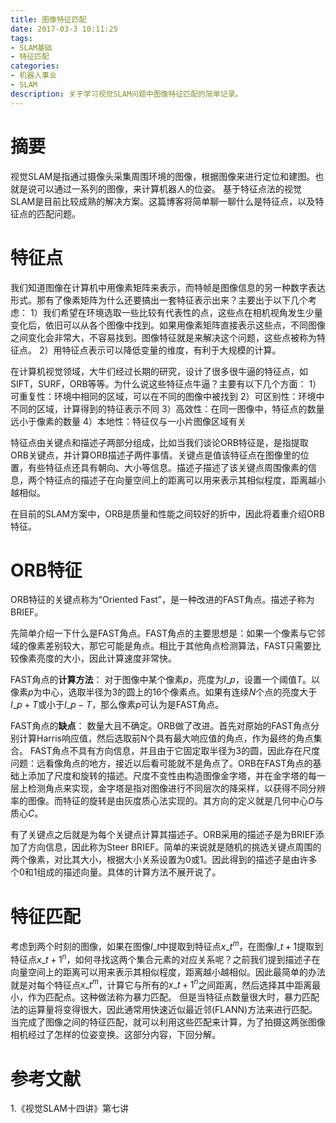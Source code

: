 ```yaml
---
title: 图像特征匹配
date: 2017-03-3 10:11:25
tags:
- SLAM基础 
- 特征匹配
categories:
- 机器人事业
- SLAM
description: 关于学习视觉SLAM问题中图像特征匹配的简单记录。
---
```

<!-- more -->

# 摘要
视觉SLAM是指通过摄像头采集周围环境的图像，根据图像来进行定位和建图。也就是说可以通过一系列的图像，来计算机器人的位姿。
基于特征点法的视觉SLAM是目前比较成熟的解决方案。这篇博客将简单聊一聊什么是特征点，以及特征点的匹配问题。

# 特征点
我们知道图像在计算机中用像素矩阵来表示，而特帧是图像信息的另一种数字表达形式。那有了像素矩阵为什么还要搞出一套特征表示出来？主要出于以下几个考虑：
1）我们希望在环境选取一些比较有代表性的点，这些点在相机视角发生少量变化后，依旧可以从各个图像中找到。如果用像素矩阵直接表示这些点，不同图像之间变化会非常大，不容易找到。图像特征就是来解决这个问题，这些点被称为特征点。
2）用特征点表示可以降低变量的维度，有利于大规模的计算。

在计算机视觉领域，大牛们经过长期的研究，设计了很多很牛逼的特征点，如SIFT，SURF，ORB等等。为什么说这些特征点牛逼？主要有以下几个方面：
1）可重复性：环境中相同的区域，可以在不同的图像中被找到
2）可区别性：环境中不同的区域，计算得到的特征表示不同
3）高效性：在同一图像中，特征点的数量远小于像素的数量
4）本地性：特征仅与一小片图像区域有关

特征点由关键点和描述子两部分组成，比如当我们谈论ORB特征是，是指提取ORB关键点，并计算ORB描述子两件事情。关键点是值该特征点在图像里的位置，有些特征点还具有朝向、大小等信息。描述子描述了该关键点周围像素的信息，两个特征点的描述子在向量空间上的距离可以用来表示其相似程度，距离越小越相似。

在目前的SLAM方案中，ORB是质量和性能之间较好的折中，因此将着重介绍ORB特征。

# ORB特征
ORB特征的关键点称为“Oriented Fast”，是一种改进的FAST角点。描述子称为BRIEF。

先简单介绍一下什么是FAST角点。FAST角点的主要思想是：如果一个像素与它邻域的像素差别较大，那它可能是角点。相比于其他角点检测算法，FAST只需要比较像素亮度的大小，因此计算速度非常快。

FAST角点的**计算方法**：
对于图像中某个像素$p$，亮度为$I\_p$，设置一个阈值$T$。以像素$p$为中心，选取半径为3的圆上的16个像素点。如果有连续$N$个点的亮度大于$I\_p+T$或小于$I\_p-T$，那么像素$p$可认为是FAST角点。

FAST角点的**缺点**：
数量大且不确定。ORB做了改进。首先对原始的FAST角点分别计算Harris响应值，然后选取前N个具有最大响应值的角点，作为最终的角点集合。
FAST角点不具有方向信息，并且由于它固定取半径为3的圆，因此存在尺度问题：远看像角点的地方，接近以后看可能就不是角点了。ORB在FAST角点的基础上添加了尺度和旋转的描述。尺度不变性由构造图像金字塔，并在金字塔的每一层上检测角点来实现，金字塔是指对图像进行不同层次的降采样，以获得不同分辨率的图像。而特征的旋转是由灰度质心法实现的。其方向的定义就是几何中心$O$与质心$C$。

有了关键点之后就是为每个关键点计算其描述子。ORB采用的描述子是为BRIEF添加了方向信息，因此称为Steer BRIEF。简单的来说就是随机的挑选关键点周围的两个像素，对比其大小，根据大小关系设置为0或1。因此得到的描述子是由许多个0和1组成的描述向量。具体的计算方法不展开说了。

# 特征匹配
考虑到两个时刻的图像，如果在图像$I\_t$中提取到特征点$x\_t^m$，在图像$I\_{t+1}$提取到特征点$x\_{t+1}^n$，如何寻找这两个集合元素的对应关系呢？之前我们提到描述子在向量空间上的距离可以用来表示其相似程度，距离越小越相似。因此最简单的办法就是对每个特征点$x\_t^m$，计算它与所有的$x\_{t+1}^n$之间距离，然后选择其中距离最小，作为匹配点。这种做法称为暴力匹配。
但是当特征点数量很大时，暴力匹配法的运算量将变得很大，因此通常用快速近似最近邻(FLANN)方法来进行匹配。
当完成了图像之间的特征匹配，就可以利用这些匹配来计算，为了拍摄这两张图像相机经过了怎样的位姿变换。这部分内容，下回分解。


# 参考文献
1.《视觉SLAM十四讲》第七讲





